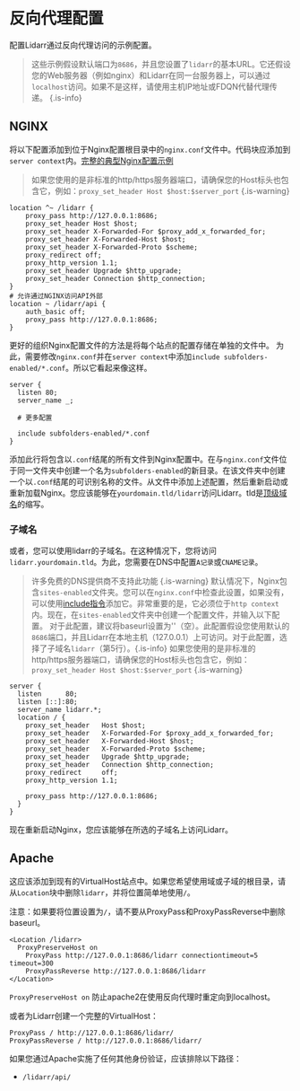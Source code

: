 # 反向代理配置

配置Lidarr通过反向代理访问的示例配置。

> 这些示例假设默认端口为`8686`，并且您设置了`lidarr`的基本URL。它还假设您的Web服务器（例如nginx）和Lidarr在同一台服务器上，可以通过`localhost`访问。如果不是这样，请使用主机IP地址或FDQN代替代理传递。
{.is-info}

## NGINX

将以下配置添加到位于Nginx配置根目录中的`nginx.conf`文件中。代码块应添加到`server context`内。[完整的典型Nginx配置示例](https://www.nginx.com/resources/wiki/start/topics/examples/full/)

> 如果您使用的是非标准的http/https服务器端口，请确保您的Host标头也包含它，例如：`proxy_set_header Host $host:$server_port` {.is-warning}

```nginx
location ^~ /lidarr {
    proxy_pass http://127.0.0.1:8686;
    proxy_set_header Host $host;
    proxy_set_header X-Forwarded-For $proxy_add_x_forwarded_for;
    proxy_set_header X-Forwarded-Host $host;
    proxy_set_header X-Forwarded-Proto $scheme;
    proxy_redirect off;
    proxy_http_version 1.1;
    proxy_set_header Upgrade $http_upgrade;
    proxy_set_header Connection $http_connection;
}
# 允许通过NGINX访问API外部
location ~ /lidarr/api {
    auth_basic off;
    proxy_pass http://127.0.0.1:8686;
}
```

更好的组织Nginx配置文件的方法是将每个站点的配置存储在单独的文件中。
为此，需要修改`nginx.conf`并在`server context`中添加`include subfolders-enabled/*.conf`。所以它看起来像这样。

```nginx
server {
  listen 80;
  server_name _;
  
  # 更多配置
  
  include subfolders-enabled/*.conf
}
```

添加此行将包含以`.conf`结尾的所有文件到Nginx配置中。在与`nginx.conf`文件位于同一文件夹中创建一个名为`subfolders-enabled`的新目录。在该文件夹中创建一个以`.conf`结尾的可识别名称的文件。从文件中添加上述配置，然后重新启动或重新加载Nginx。您应该能够在`yourdomain.tld/lidarr`访问Lidarr。tld是[顶级域名](https://en.wikipedia.org/wiki/List_of_Internet_top-level_domains)的缩写。

### 子域名

或者，您可以使用lidarr的子域名。在这种情况下，您将访问`lidarr.yourdomain.tld`。为此，您需要在DNS中配置`A记录`或`CNAME记录`。
> 许多免费的DNS提供商不支持此功能 {.is-warning}
默认情况下，Nginx包含`sites-enabled`文件夹。您可以在`nginx.conf`中检查此设置，如果没有，可以使用[include指令](http://nginx.org/en/docs/ngx_core_module.html#include)添加它。非常重要的是，它必须位于`http context`内。现在，在`sites-enabled`文件夹中创建一个配置文件，并输入以下配置。
> 对于此配置，建议将baseurl设置为''（空）。此配置假设您使用默认的`8686`端口，并且Lidarr在本地主机（127.0.0.1）上可访问。对于此配置，选择了子域名`lidarr`（第5行）。{.is-info}
> 如果您使用的是非标准的http/https服务器端口，请确保您的Host标头也包含它，例如：`proxy_set_header Host $host:$server_port` {.is-warning}

```nginx
server {
  listen      80;
  listen [::]:80;
  server_name lidarr.*;
  location / {
    proxy_set_header   Host $host;
    proxy_set_header   X-Forwarded-For $proxy_add_x_forwarded_for;
    proxy_set_header   X-Forwarded-Host $host;
    proxy_set_header   X-Forwarded-Proto $scheme;
    proxy_set_header   Upgrade $http_upgrade;
    proxy_set_header   Connection $http_connection;
    proxy_redirect     off;
    proxy_http_version 1.1;
    
    proxy_pass http://127.0.0.1:8686;
  }
}
```

现在重新启动Nginx，您应该能够在所选的子域名上访问Lidarr。

## Apache

这应该添加到现有的VirtualHost站点中。如果您希望使用域或子域的根目录，请从`Location`块中删除`lidarr`，并将位置简单地使用`/`。

注意：如果要将位置设置为`/`，请不要从ProxyPass和ProxyPassReverse中删除baseurl。

```none
<Location /lidarr>
  ProxyPreserveHost on
    ProxyPass http://127.0.0.1:8686/lidarr connectiontimeout=5 timeout=300
    ProxyPassReverse http://127.0.0.1:8686/lidarr
</Location>
```

`ProxyPreserveHost on` 防止apache2在使用反向代理时重定向到localhost。

或者为Lidarr创建一个完整的VirtualHost：

```none
ProxyPass / http://127.0.0.1:8686/lidarr/
ProxyPassReverse / http://127.0.0.1:8686/lidarr/
```

如果您通过Apache实施了任何其他身份验证，应该排除以下路径：

- `/lidarr/api/`
